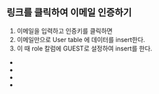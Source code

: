 ## 링크를 클릭하여 이메일 인증하기
1. 이메일을 입력하고 인증키를 클릭하면
2. 이메일만으로 User table 에 데이터를 insert한다.
3. 이 때 role 칼럼에 GUEST로 설정하여 insert를 한다.
* 
* 
* 
* 